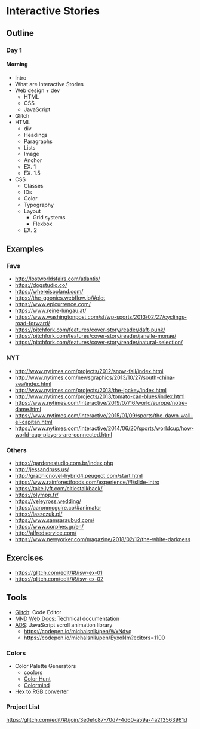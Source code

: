 # Interactive Stories

## Outline

### Day 1

#### Morning

- Intro
- What are Interactive Stories
- Web design + dev
  -	HTML
  -	CSS
  -	JavaScript
-	Glitch
- HTML
  - div
  - Headings
  - Paragraphs
  - Lists
  - Image
  - Anchor
  - EX. 1
  - EX. 1.5
- CSS
  -	Classes
  -	IDs
  -	Color
  -	Typography
  -	Layout
    -	Grid systems
    -	Flexbox
  -	EX. 2

## Examples

### Favs
- http://lostworldsfairs.com/atlantis/
- https://dogstudio.co/
- https://whereispoland.com/
- https://the-goonies.webflow.io/#plot
- https://www.epicurrence.com/
- https://www.reine-lungau.at/
- https://www.washingtonpost.com/sf/wp-sports/2013/02/27/cyclings-road-forward/
- https://pitchfork.com/features/cover-story/reader/daft-punk/
- https://pitchfork.com/features/cover-story/reader/janelle-monae/
- https://pitchfork.com/features/cover-story/reader/natural-selection/

### NYT
- http://www.nytimes.com/projects/2012/snow-fall/index.html
- http://www.nytimes.com/newsgraphics/2013/10/27/south-china-sea/index.html
- http://www.nytimes.com/projects/2013/the-jockey/index.html
- http://www.nytimes.com/projects/2013/tomato-can-blues/index.html
- https://www.nytimes.com/interactive/2019/07/16/world/europe/notre-dame.html
- https://www.nytimes.com/interactive/2015/01/09/sports/the-dawn-wall-el-capitan.html
- https://www.nytimes.com/interactive/2014/06/20/sports/worldcup/how-world-cup-players-are-connected.html

### Others

- https://gardenestudio.com.br/index.php
- http://jessandruss.us/
- http://graphicnovel-hybrid4.peugeot.com/start.html
- https://www.rainforestfoods.com/experience/#!/slide-intro
- https://take.lyft.com/citiestalkback/
- https://olympp.fr/
- https://veleyross.wedding/
- https://aaronmcguire.co/#animator
- https://laszczuk.pl/
- https://www.samsaraubud.com/
- https://www.corphes.gr/en/
- http://alfredservice.com/
- https://www.newyorker.com/magazine/2018/02/12/the-white-darkness


## Exercises
- https://glitch.com/edit/#!/isw-ex-01
- https://glitch.com/edit/#!/isw-ex-02


## Tools
- [Glitch](https://glitch.com/): Code Editor
- [MND Web Docs](https://developer.mozilla.org/en-US/): Technical documentation
- [AOS](https://michalsnik.github.io/aos/): JavaScript scroll animation library
  - https://codepen.io/michalsnik/pen/WxNdvq
  - https://codepen.io/michalsnik/pen/EyxoNm?editors=1100

### Colors

- Color Palette Generators
  - [coolors](https://coolors.co/)
  - [Color Hunt](https://colorhunt.co/)
  - [Colormind](http://colormind.io/)
- [Hex to RGB converter](https://www.rgbtohex.net/hextorgb/)


### Project List
https://glitch.com/edit/#!/join/3e0e1c87-70d7-4d60-a59a-4a213563961d